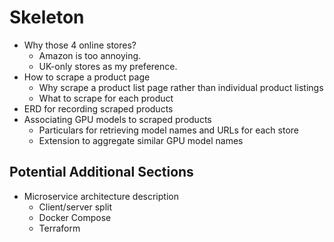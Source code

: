 # Skeleton

- Why those 4 online stores?
  - Amazon is too annoying.
  - UK-only stores as my preference.
- How to scrape a product page
  - Why scrape a product list page rather than individual product listings
  - What to scrape for each product
- ERD for recording scraped products
- Associating GPU models to scraped products
  - Particulars for retrieving model names and URLs for each store
  - Extension to aggregate similar GPU model names

## Potential Additional Sections

- Microservice architecture description
  - Client/server split
  - Docker Compose
  - Terraform